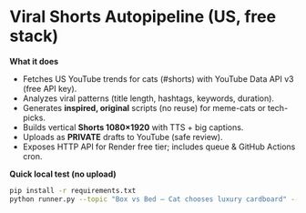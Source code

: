 # Viral Shorts Autopipeline (US, free stack)
**What it does**
- Fetches US YouTube trends for cats (#shorts) with YouTube Data API v3 (free API key).
- Analyzes viral patterns (title length, hashtags, keywords, duration).
- Generates **inspired, original** scripts (no reuse) for meme-cats or tech-picks.
- Builds vertical **Shorts 1080×1920** with TTS + big captions.
- Uploads as **PRIVATE** drafts to YouTube (safe review).
- Exposes HTTP API for Render free tier; includes queue & GitHub Actions cron.

**Quick local test (no upload)**
```bash
pip install -r requirements.txt
python runner.py --topic "Box vs Bed — Cat chooses luxury cardboard" --mode shorts --dry-run
```
